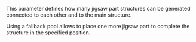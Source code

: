 This parameter defines how many jigsaw part structures can be generated connected
to each other and to the main structure.

Using a fallback pool allows to place one more jigsaw part to complete the structure
in the specified position.